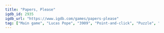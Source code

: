 ```yaml
---
title: "Papers, Please"
igdb_id: 2935
igdb_url: "https://www.igdb.com/games/papers-please"
tag: ["Main game", "Lucas Pope", "3909", "Point-and-click", "Puzzle", "Simulator", "Indie", "Single player", "First person", "Text", "Thriller"]
---
```

